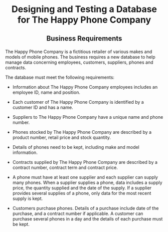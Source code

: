 <h1><p align="center">Designing and Testing a Database for The Happy Phone Company</p></h1>

<h2><p align="center">Business Requirements</p></h2>

The Happy Phone Company is a fictitious retailer of various makes and models of mobile phones. The business requires a new database to help manage data concerning employees, customers, suppliers, phones and contracts. 

The database must meet the following requirements:

* Information about The Happy Phone Company employees includes an employee ID, name and position.

* Each customer of The Happy Phone Company is identified by a customer ID and has a name.

* Suppliers to The Happy Phone Company have a unique name and phone number.

* Phones stocked by The Happy Phone Company are described by a product number, retail price and stock quantity.

* Details of phones need to be kept, including make and model information.

* Contracts supplied by The Happy Phone Company are described by a contract number, contract term and contract price.

* A phone must have at least one supplier and each supplier can supply many phones. When a supplier supplies a phone, data includes a supply price, the quantity supplied and the date of the supply. If a supplier provides several supplies of a phone, only data for the most recent supply is kept.

* Customers purchase phones. Details of a purchase include date of the purchase, and a contract number if applicable. A customer can purchase several phones in a day and the details of each purchase must be kept.
